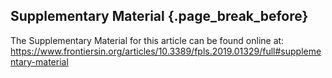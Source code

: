 ## Supplementary Material {.page_break_before}

The Supplementary Material for this article can be found online at: https://www.frontiersin.org/articles/10.3389/fpls.2019.01329/full#supplementary-material